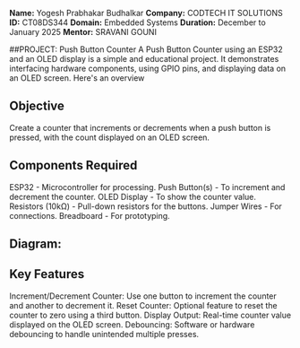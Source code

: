 **Name:**    Yogesh Prabhakar Budhalkar
**Company:** CODTECH IT SOLUTIONS
**ID:**      CT08DS344
**Domain:**  Embedded Systems
**Duration:** December to January 2025
**Mentor:**   SRAVANI GOUNI

##PROJECT: Push Button Counter
A Push Button Counter using an ESP32 and an OLED display is a simple and educational project. It demonstrates interfacing hardware components, using GPIO pins, and displaying data on an OLED screen. Here's an overview

## Objective
Create a counter that increments or decrements when a push button is pressed, with the count displayed on an OLED screen.

## Components Required
ESP32 - Microcontroller for processing.
Push Button(s) - To increment and decrement the counter.
OLED Display - To show the counter value.
Resistors (10kΩ) - Pull-down resistors for the buttons.
Jumper Wires - For connections.
Breadboard - For prototyping.

## Diagram: 


## Key Features
Increment/Decrement Counter: Use one button to increment the counter and another to decrement it.
Reset Counter: Optional feature to reset the counter to zero using a third button.
Display Output: Real-time counter value displayed on the OLED screen.
Debouncing: Software or hardware debouncing to handle unintended multiple presses.
